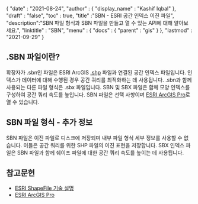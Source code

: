 {
  "date" : "2021-08-24",
  "author" : {
    "display_name" : "Kashif Iqbal"
},
  "draft" : "false",
  "toc" : true,
  "title" :"SBN - ESRI 공간 인덱스 이진 파일",
  "description":"SBN 파일 형식과 SBN 파일을 만들고 열 수 있는 API에 대해 알아보세요.",
  "linktitle" : "SBN",
  "menu" : {
    "docs" : {
      "parent" : "gis"
}
},
  "lastmod" : "2021-09-29"
}

## .SBN 파일이란?

확장자가 .sbn인 파일은 ESRI ArcGIS [.shp](/ko/gis/shp/) 파일과 연결된 공간 인덱스 파일입니다. 인덱스가 데이터에 대해 수행된 경우 공간 쿼리를 최적화하는 데 사용됩니다. .sbn과 함께 사용되는 다른 파일 형식은 .sbx 파일입니다. SBN 및 SBX 파일은 함께 모양 인덱스를 구성하여 공간 쿼리 속도를 높입니다. SBN 파일은 선택 사항이며 [ESRI ArcGIS Pro](https://www.esri.com/en-us/arcgis/products/arcgis-pro/overview)로 열 수 있습니다.

## SBN 파일 형식 - 추가 정보

SBN 파일은 이진 파일로 디스크에 저장되며 내부 파일 형식 세부 정보를 사용할 수 없습니다. 이들은 공간 쿼리를 위한 SHP 파일의 이진 표현을 저장합니다. SBX 인덱스 파일은 SBN 파일과 함께 쉐이프 파일에 대한 공간 쿼리 속도를 높이는 데 사용됩니다.

## 참고문헌

* [ESRI ShapeFile 기술 설명](https://www.esri.com/content/dam/esrisites/sitecore-archive/Files/Pdfs/library/whitepapers/pdfs/shapefile.pdf)
* [ESRI ArcGIS Pro](https://www.esri.com/en-us/arcgis/products/arcgis-pro/overview)

